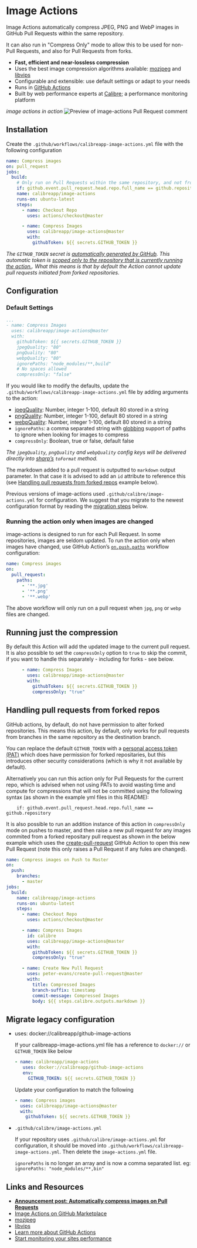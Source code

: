 # Image Actions

Image Actions automatically compress JPEG, PNG and WebP images in GitHub Pull Requests within the same repository.

It can also run in "Compress Only" mode to allow this to be used for non-Pull Requests, and also for Pull Requests from forks.

- **Fast, efficient and near-lossless compression**
- Uses the best image compression algorithms available: [mozjpeg](https://github.com/mozilla/mozjpeg) and [libvips](https://github.com/libvips/libvips)
- Configurable and extensible: use default settings or adapt to your needs
- Runs in [GitHub Actions](https://github.com/features/actions)
- Built by web performance experts at [Calibre](https://calibreapp.com/); a  performance monitoring platform

_image actions in action_
![Preview of image-actions Pull Request comment](https://user-images.githubusercontent.com/924/62024579-e1470d00-b218-11e9-8655-693ea42ba0f7.png)

## Installation

Create the `.github/workflows/calibreapp-image-actions.yml` file with the following configuration

```yml
name: Compress images
on: pull_request
jobs:
  build:
    # Only run on Pull Requests within the same repository, and not from forks
    if: github.event.pull_request.head.repo.full_name == github.repository
    name: calibreapp/image-actions
    runs-on: ubuntu-latest
    steps:
      - name: Checkout Repo
        uses: actions/checkout@master

      - name: Compress Images
        uses: calibreapp/image-actions@master
        with:
          githubToken: ${{ secrets.GITHUB_TOKEN }}
```

_The `GITHUB_TOKEN` secret is [automatically generated by GitHub](https://help.github.com/en/articles/virtual-environments-for-github-actions#github_token-secret). This automatic token is [scoped only to the repository that is currently running the action.](https://help.github.com/en/articles/virtual-environments-for-github-actions#token-permissions). What this means is that by default the Action cannot update pull requests initiated from forked repositories._

## Configuration

### Default Settings

```yml
...
- name: Compress Images
  uses: calibreapp/image-actions@master
  with:
    githubToken: ${{ secrets.GITHUB_TOKEN }}
    jpegQuality: "80"
    pngQuality: "80"
    webpQuality: "80"
    ignorePaths: "node_modules/**,build"
    # No spaces allowed
    compressOnly: "false"
```

If you would like to modify the defaults, update the `.github/workflows/calibreapp-image-actions.yml` file by adding arguments to the action:

- [jpegQuality](http://sharp.pixelplumbing.com/en/stable/api-output/#jpeg): Number, integer 1-100, default 80 stored in a string
- [pngQuality](http://sharp.pixelplumbing.com/en/stable/api-output/#png): Number, integer 1-100, default 80 stored in a string
- [webpQuality](http://sharp.pixelplumbing.com/en/stable/api-output/#webp): Number, integer 1-100, default 80 stored in a string
- `ignorePaths`: a comma separated string with [globbing](https://www.npmjs.com/package/glob) support of paths to ignore when looking for images to compress
- `compressOnly`: Boolean, true or false, default false

_The `jpegQuality`, `pngQuality` and `webpQuality` config keys will be delivered directly into [sharp’s](http://sharp.pixelplumbing.com) `toFormat` method._

The markdown added to a pull request is outputted to `markdown` output parameter. In that case it is advised to add an `id` attribute to reference this (see [Handling pull requests from forked repos](./#handling-pull-requests-from-forked-repos) example below).

Previous versions of image-actions used `.github/calibre/image-actions.yml` for configuration. We suggest that you migrate to the newest configuration format by reading the [migration steps](#migration-legacy-configuration) below.

### Running the action only when images are changed

image-actions is designed to run for each Pull Request. In some repositories, images are seldom updated. To run the action only when images have changed, use GitHub Action’s [`on.push.paths`](https://help.github.com/en/actions/automating-your-workflow-with-github-actions/workflow-syntax-for-github-actions#onpushpull_requestpaths) workflow configuration:

```yml
name: Compress images
on:
  pull_request:
    paths:
      - '**.jpg'
      - '**.png'
      - '**.webp'
```

The above workflow will only run on a pull request when `jpg`, `png` or `webp` files are changed.

## Running just the compression

By default this Action will add the updated image to the current pull request. It is also possible to set the `compressOnly` option to `true` to skip the commit, if you want to handle this separately - including for forks - see below.

```yml
      - name: Compress Images
        uses: calibreapp/image-actions@master
        with:
          githubToken: ${{ secrets.GITHUB_TOKEN }}
          compressOnly: "true"
```

## Handling pull requests from forked repos

GitHub actions, by default, do not have permission to alter forked repositories. This means this action, by default, only works for pull requests from branches in the same repository as the destination branch.

You can replace the default `GITHUB_TOKEN` with a [personal access token (PAT)](https://help.github.com/en/actions/configuring-and-managing-workflows/authenticating-with-the-github_token#permissions-for-the-github_token) which does have permission for forked repositaries, but this introduces other security considerations (which is why it not available by default).

Alternatively you can run this action only for Pull Requests for the current repo, which is advised when not using PATs to avoid wasting time and compute for compressions that will not be committed using the following syntax (as shown in the example yml files in this README):

```
    if: github.event.pull_request.head.repo.full_name == github.repository
```

It is also possible to run an addition instance of this action in `compressOnly` mode on pushes to master, and then raise a new pull request for any images commited from a forked repositary pull request as shown in the below example which uses the [create-pull-request](https://github.com/peter-evans/create-pull-request) GitHub Action to open this new Pull Request (note this only raises a Pull Request if any fules are changed).


```yml
name: Compress images on Push to Master
on:
  push:
    branches:
      - master
jobs:
  build:
    name: calibreapp/image-actions
    runs-on: ubuntu-latest
    steps:
      - name: Checkout Repo
        uses: actions/checkout@master

      - name: Compress Images
        id: calibre
        uses: calibreapp/image-actions@master
        with:
          githubToken: ${{ secrets.GITHUB_TOKEN }}
          compressOnly: "true"

      - name: Create New Pull Request
        uses: peter-evans/create-pull-request@master
        with:
          title: Compressed Images
          branch-suffix: timestamp
          commit-message: Compressed Images
          body: ${{ steps.calibre.outputs.markdown }}
```

## Migrate legacy configuration

- uses: docker://calibreapp/github-image-actions

    If your calibreapp-image-actions.yml file has a reference to `docker://` or `GITHUB_TOKEN` like below

    ```yml
    - name: calibreapp/image-actions
       uses: docker://calibreapp/github-image-actions
       env:
         GITHUB_TOKEN: ${{ secrets.GITHUB_TOKEN }}
    ```

    Update your configuration to match the following

    ```yml
    - name: Compress images
      uses: calibreapp/image-actions@master
      with:
        githubToken: ${{ secrets.GITHUB_TOKEN }}
    ```

- `.github/calibre/image-actions.yml`

    If your repository uses `.github/calibre/image-actions.yml` for configuration, it should be moved into  `.github/workflows/calibreapp-image-actions.yml`. Then delete the `image-actions.yml` file.

    `ignorePaths` is no longer an array and is now a comma separated list. eg: `ignorePaths: "node_modules/**,bin"`

## Links and Resources

- **[Announcement post: Automatically compress images on Pull Requests](https://calibreapp.com/blog/compress-images-in-prs/)**
- [Image Actions on GitHub Marketplace](https://github.com/marketplace/actions/image-actions)
- [mozjpeg](https://github.com/mozilla/mozjpeg)
- [libvips](https://github.com/libvips/libvips)
- [Learn more about GitHub Actions](https://github.com/features/actions)
- [Start monitoring your sites performance](https://calibreapp.com/)
